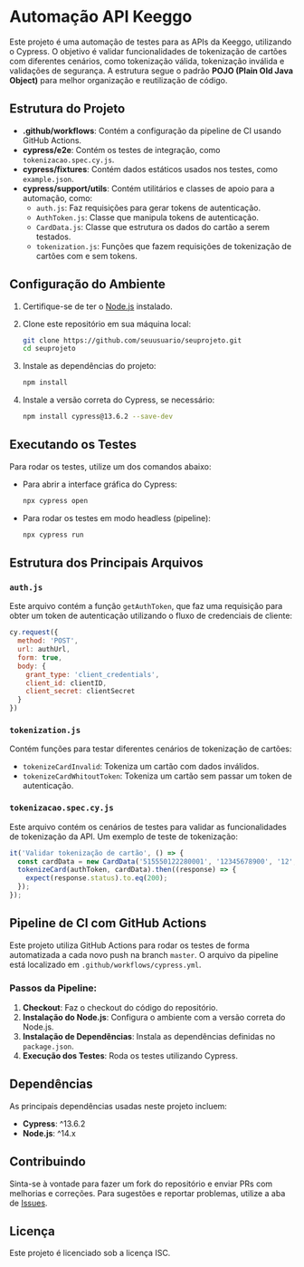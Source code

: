 
# Automação API Keeggo

Este projeto é uma automação de testes para as APIs da Keeggo, utilizando o Cypress. O objetivo é validar funcionalidades de tokenização de cartões com diferentes cenários, como tokenização válida, tokenização inválida e validações de segurança. A estrutura segue o padrão **POJO (Plain Old Java Object)** para melhor organização e reutilização de código.

## Estrutura do Projeto

- **.github/workflows**: Contém a configuração da pipeline de CI usando GitHub Actions.
- **cypress/e2e**: Contém os testes de integração, como `tokenizacao.spec.cy.js`.
- **cypress/fixtures**: Contém dados estáticos usados nos testes, como `example.json`.
- **cypress/support/utils**: Contém utilitários e classes de apoio para a automação, como:
  - `auth.js`: Faz requisições para gerar tokens de autenticação.
  - `AuthToken.js`: Classe que manipula tokens de autenticação.
  - `CardData.js`: Classe que estrutura os dados do cartão a serem testados.
  - `tokenization.js`: Funções que fazem requisições de tokenização de cartões com e sem tokens.

## Configuração do Ambiente

1. Certifique-se de ter o [Node.js](https://nodejs.org/) instalado.
2. Clone este repositório em sua máquina local:

   ```bash
   git clone https://github.com/seuusuario/seuprojeto.git
   cd seuprojeto
   ```

3. Instale as dependências do projeto:

   ```bash
   npm install
   ```

4. Instale a versão correta do Cypress, se necessário:

   ```bash
   npm install cypress@13.6.2 --save-dev
   ```

## Executando os Testes

Para rodar os testes, utilize um dos comandos abaixo:

- Para abrir a interface gráfica do Cypress:

  ```bash
  npx cypress open
  ```

- Para rodar os testes em modo headless (pipeline):

  ```bash
  npx cypress run
  ```

## Estrutura dos Principais Arquivos

### `auth.js`

Este arquivo contém a função `getAuthToken`, que faz uma requisição para obter um token de autenticação utilizando o fluxo de credenciais de cliente:

```javascript
cy.request({
  method: 'POST',
  url: authUrl,
  form: true,
  body: {
    grant_type: 'client_credentials',
    client_id: clientID,
    client_secret: clientSecret
  }
})
```

### `tokenization.js`

Contém funções para testar diferentes cenários de tokenização de cartões:

- `tokenizeCardInvalid`: Tokeniza um cartão com dados inválidos.
- `tokenizeCardWhitoutToken`: Tokeniza um cartão sem passar um token de autenticação.

### `tokenizacao.spec.cy.js`

Este arquivo contém os cenários de testes para validar as funcionalidades de tokenização da API. Um exemplo de teste de tokenização:

```javascript
it('Validar tokenização de cartão', () => {
  const cardData = new CardData('515550122280001', '12345678900', '12', '24', '123', 'Mastercard');
  tokenizeCard(authToken, cardData).then((response) => {
    expect(response.status).to.eq(200);
  });
});
```

## Pipeline de CI com GitHub Actions

Este projeto utiliza GitHub Actions para rodar os testes de forma automatizada a cada novo push na branch `master`. O arquivo da pipeline está localizado em `.github/workflows/cypress.yml`.

### Passos da Pipeline:

1. **Checkout**: Faz o checkout do código do repositório.
2. **Instalação do Node.js**: Configura o ambiente com a versão correta do Node.js.
3. **Instalação de Dependências**: Instala as dependências definidas no `package.json`.
4. **Execução dos Testes**: Roda os testes utilizando Cypress.

## Dependências

As principais dependências usadas neste projeto incluem:

- **Cypress**: ^13.6.2
- **Node.js**: ^14.x

## Contribuindo

Sinta-se à vontade para fazer um fork do repositório e enviar PRs com melhorias e correções. Para sugestões e reportar problemas, utilize a aba de [Issues](https://github.com/seuusuario/seuprojeto/issues).

## Licença

Este projeto é licenciado sob a licença ISC.
